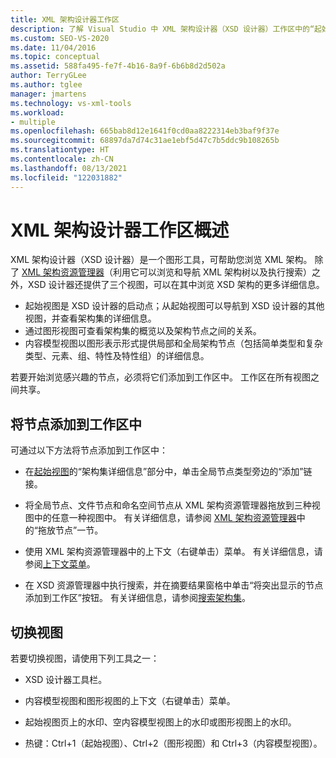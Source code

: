 ```yaml
---
title: XML 架构设计器工作区
description: 了解 Visual Studio 中 XML 架构设计器（XSD 设计器）工作区中的“起始”、“图形”和“内容模型”视图。
ms.custom: SEO-VS-2020
ms.date: 11/04/2016
ms.topic: conceptual
ms.assetid: 588fa495-fe7f-4b16-8a9f-6b6b8d2d502a
author: TerryGLee
ms.author: tglee
manager: jmartens
ms.technology: vs-xml-tools
ms.workload:
- multiple
ms.openlocfilehash: 665bab8d12e1641f0cd0aa8222314eb3baf9f37e
ms.sourcegitcommit: 68897da7d74c31ae1ebf5d47c7b5ddc9b108265b
ms.translationtype: HT
ms.contentlocale: zh-CN
ms.lasthandoff: 08/13/2021
ms.locfileid: "122031882"
---
```

# <a name="xml-schema-designer-workspace-views"></a>XML 架构设计器工作区概述

XML 架构设计器（XSD 设计器）是一个图形工具，可帮助您浏览 XML 架构。 除了 [XML 架构资源管理器](../xml-tools/xml-schema-explorer.md)（利用它可以浏览和导航 XML 架构树以及执行搜索）之外，XSD 设计器还提供了三个视图，可以在其中浏览 XSD 架构的更多详细信息。

- 起始视图是 XSD 设计器的启动点；从起始视图可以导航到 XSD 设计器的其他视图，并查看架构集的详细信息。
- 通过图形视图可查看架构集的概览以及架构节点之间的关系。
- 内容模型视图以图形表示形式提供局部和全局架构节点（包括简单类型和复杂类型、元素、组、特性及特性组）的详细信息。

若要开始浏览感兴趣的节点，必须将它们添加到工作区中。 工作区在所有视图之间共享。

## <a name="add-nodes-to-the-workspace"></a>将节点添加到工作区中

可通过以下方法将节点添加到工作区中：

- 在[起始视图](../xml-tools/start-view.md)的“架构集详细信息”部分中，单击全局节点类型旁边的“添加”链接。

- 将全局节点、文件节点和命名空间节点从 XML 架构资源管理器拖放到三种视图中的任意一种视图中。 有关详细信息，请参阅 [XML 架构资源管理器](../xml-tools/xml-schema-explorer.md)中的“拖放节点”一节。

- 使用 XML 架构资源管理器中的上下文（右键单击）菜单。 有关详细信息，请参阅[上下文菜单](../xml-tools/context-menus-xml-schema-explorer.md)。

- 在 XSD 资源管理器中执行搜索，并在摘要结果窗格中单击“将突出显示的节点添加到工作区”按钮。 有关详细信息，请参阅[搜索架构集](../xml-tools/searching-the-schema-set.md)。

## <a name="switch-views"></a>切换视图

若要切换视图，请使用下列工具之一：

- XSD 设计器工具栏。

- 内容模型视图和图形视图的上下文（右键单击）菜单。

- 起始视图页上的水印、空内容模型视图上的水印或图形视图上的水印。

- 热键：Ctrl+1（起始视图）、Ctrl+2（图形视图）和 Ctrl+3（内容模型视图）。
